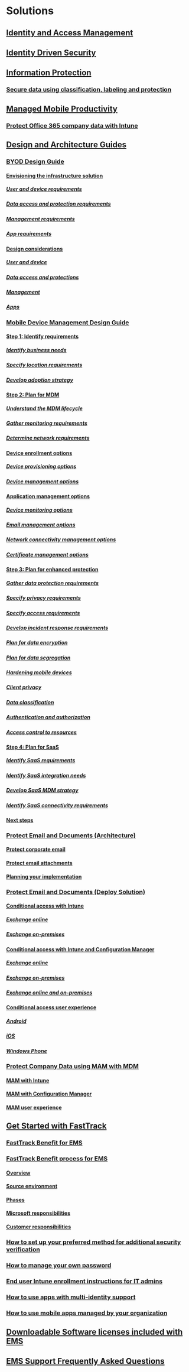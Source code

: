 # Solutions
## [Identity and Access Management](byod-design-considerations-guide.md)
## [Identity Driven Security](mdm-design-considerations-guide.md)
## [Information Protection](architecture-guidance-for-protecting-company-email-and-documents.md)
### [Secure data using classification, labeling and protection](infoprotect-secure-classify-scenario.md)
## [Managed Mobile Productivity]([[Help:protect-office365-data-with-intune]])
### [Protect Office 365 company data with Intune](protect-office365-data-with-intune.md)

## [Design and Architecture Guides](byod-design-considerations-guide.md)
### [BYOD Design Guide](byod-design-considerations-guide.md)
#### [Envisioning the infrastructure solution](byod-envisioning-the-byod-infrastructure-solution.md)
##### [User and device requirements](byod-user-device-reqs.md)
##### [Data access and protection requirements](byod-data-access-protection-reqs.md)
##### [Management requirements](byod-management-reqs.md)
##### [App requirements](byod-app-reqs.md)
#### [Design considerations](byod-design-considerations.md)
##### [User and device](byod-user-and-device-considerations.md)
##### [Data access and protections](byod-data-access-and-protection-considerations.md)
##### [Management](byod-management-considerations.md)
##### [Apps](byod-app-considerations.md)
### [Mobile Device Management Design Guide](mdm-design-considerations-guide.md)
#### [Step 1: Identify requirements](mdm-step-1-identify-your-mobile-device-management-requirements.md)
##### [Identify business needs](mdm-identify-business-needs.md)
##### [Specify location requirements](mdm-specify-mdm-location-requirements.md)
##### [Develop adoption strategy](mdm-develop-mdm-adoption-strategy.md)
#### [Step 2: Plan for MDM](mdm-step-2-plan-for-mobile-device-management.md)
##### [Understand the MDM lifecycle](mdm-understand-mdm-lifecycle.md)
##### [Gather monitoring requirements](mdm-gather-monitoring-requirements.md)
##### [Determine network requirements](mdm-determine-network-requirements.md)
#### [Device enrollment options](mdm-device-enrollment-options.md)
##### [Device provisioning options](mdm-device-provisioning-options.md)
##### [Device management options](mdm-device-management-options.md)
#### [Application management options](mdm-application-management-options.md)
##### [Device monitoring options](mdm-device-monitoring-options.md)
##### [Email management options](mdm-email-management-options.md)
##### [Network connectivity management options](mdm-network-connectivity-management-options.md)
##### [Certificate management options](mdm-certificate-management-options.md)
#### [Step 3: Plan for enhanced protection](mdm-step-3-plan-enhancing-mobile-devices-protection.md)
##### [Gather data protection requirements](mdm-gather-data-protection-requirements.md)
##### [Specify privacy requirements](mdm-specify-privacy-requirements.md)
##### [Specify access requirements](mdm-specify-your-access-requirements.md)
##### [Develop incident response requirements](mdm-develop-incident-response-requirements.md)
##### [Plan for data encryption](mdm-data-encryption.md)
##### [Plan for data segregation](mdm-data-segregation.md)
##### [Hardening mobile devices](mdm-hardening-mobile-devices.md)
##### [Client privacy](mdm-client-privacy.md)
##### [Data classification](mdm-data-classification.md)
##### [Authentication and authorization](mdm-authentication-authorization.md)
##### [Access control to resources](mdm-access-control-resources.md)
#### [Step 4: Plan for SaaS](mdm-step-4-plan-for-software-as-a-service-mobile-device-management.md)
##### [Identify SaaS requirements](mdm-identify-saas-requirements.md)
##### [Identify SaaS integration needs](mdm-identify-saas-solution-infrastructure-integration-needs.md)
##### [Develop SaaS MDM strategy](mdm-develop-saas-mdm-strategy.md)
##### [Identify SaaS connectivity requirements](mdm-identify-saas-connectivity-requirements.md)
#### [Next steps](mdm-next-steps-and-additional-resources.md)
### [Protect Email and Documents (Architecture)](architecture-guidance-for-protecting-company-email-and-documents.md)
#### [Protect corporate email](protect-corporate-email-documents.md)
#### [Protect email attachments](protect-email-attachments.md)
#### [Planning your implementation](implement-solution.md)
### [Protect Email and Documents (Deploy Solution)](learn-how-to-deploy-a-solution-for-protecting-company-email-and-documents.md)
#### [Conditional access with Intune](conditional-access-intune.md)
##### [Exchange online](conditional-access-intune-exchange-online.md)
##### [Exchange on-premises](conditional-access-intune-exchange.md)
#### [Conditional access with Intune and Configuration Manager](conditional-access-intune-configmgr.md)
##### [Exchange online](conditional-access-intune-configmgr-exchange-online.md)
##### [Exchange on-premises](conditional-access-intune-configmgr-exchange.md)
##### [Exchange online and on-premises](conditional-access-intune-configmgr-coexist.md)
#### [Conditional access user experience](end-user-experience-conditional-access.md)
##### [Android](end-user-experience-conditional-access-android.md)
##### [iOS](end-user-experience-conditional-access-ios.md)
##### [Windows Phone](end-user-experience-conditional-access-winphone.md)
### [Protect Company Data using MAM with MDM](protect-company-data-on-mobile-devices-through-application-management-policies.md)
#### [MAM with Intune](MAM-intune.md)
#### [MAM with Configuration Manager](MAM-configmgr.md)
#### [MAM user experience](end-user-experience-MAM.md)

## [Get Started with FastTrack](enterprise-mobility-fasttrack-program.md)
### [FastTrack Benefit for EMS](fasttrack-center-benefit-for-enterprise-mobility-suite-ems.md)
### [FastTrack Benefit process for EMS](fasttrack-center-benefit-process-for-enterprise-mobility-suite-ems.md)
#### [Overview](fasttrack-center-benefit-process-for-ems-overview.md)
#### [Source environment](fasttrack-center-benefit-process-for-ems-environment-expectations.md)
#### [Phases](fasttrack-center-benefit-process-for-ems-phases.md)
#### [Microsoft responsibilities](fasttrack-center-benefit-process-for-ems-microsoft-responsibilities.md)
#### [Customer responsibilities](fasttrack-center-benefit-process-for-ems-your-responsibilities.md)
### [How to set up your preferred method for additional security verification](fasttrack-how-to-enroll-in-mfa.md)
### [How to manage your own password](fasttrack-how-to-manage-your-password.md)
### [End user Intune enrollment instructions for IT admins](fasttrack-intune-enduser-enrollment-instructions.md)
### [How to use apps with multi-identity support](fasttrack-how-to-use-apps-with-multi-identity-support.md)
### [How to use mobile apps managed by your organization](fasttrack-how-to-work-with-managed-apps.md)

## [Downloadable Software licenses included with EMS](subscription-might-include-downloadable-software.md)
## [EMS Support Frequently Asked Questions](ems-support-faq.md)

